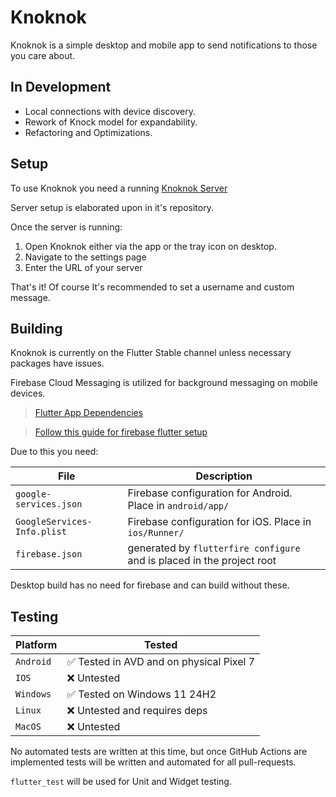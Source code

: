# Knoknok
Knoknok is a simple desktop and mobile app to send notifications to those you care about.

## In Development
- Local connections with device discovery.
- Rework of Knock model for expandability.
- Refactoring and Optimizations.

## Setup
To use Knoknok you need a running [Knoknok Server](https://github.com/SorceressLyra/knoknokServer)

Server setup is elaborated upon in it's repository.

Once the server is running: 
1. Open Knoknok either via the app or the tray icon on desktop.
2. Navigate to the settings page
3. Enter the URL of your server

That's it! Of course It's recommended to set a username and custom message.


## Building
Knoknok is currently on the Flutter Stable channel unless necessary packages have issues.

Firebase Cloud Messaging is utilized for background messaging on mobile devices. 

> [Flutter App Dependencies](pubspec.yaml)


> [Follow this guide for firebase flutter setup](https://firebase.google.com/docs/flutter/setup)

Due to this you need:

| File | Description |
|------|-------------|
| `google-services.json` | Firebase configuration for Android. Place in `android/app/` |
| `GoogleServices-Info.plist` | Firebase configuration for iOS. Place in `ios/Runner/` |
| `firebase.json` | generated by `flutterfire configure` and is placed in the project root|

Desktop build has no need for firebase and can build without these.

## Testing

| Platform | Tested |
|------|-------------|
| `Android` | ✅ Tested in AVD and on physical Pixel 7|
| `IOS` | ❌ Untested |
| `Windows` | ✅ Tested on Windows 11 24H2|
| `Linux` | ❌ Untested and requires deps |
| `MacOS` | ❌ Untested |

No automated tests are written at this time, but once GitHub Actions are implemented tests will be written and automated for all pull-requests.

`flutter_test` will be used for Unit and Widget testing.